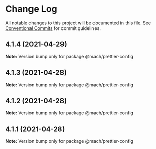 # Change Log

All notable changes to this project will be documented in this file.
See [Conventional Commits](https://conventionalcommits.org) for commit guidelines.

## 4.1.4 (2021-04-29)

**Note:** Version bump only for package @mach/prettier-config





## 4.1.3 (2021-04-28)

**Note:** Version bump only for package @mach/prettier-config





## 4.1.2 (2021-04-28)

**Note:** Version bump only for package @mach/prettier-config





## 4.1.1 (2021-04-28)

**Note:** Version bump only for package @mach/prettier-config
